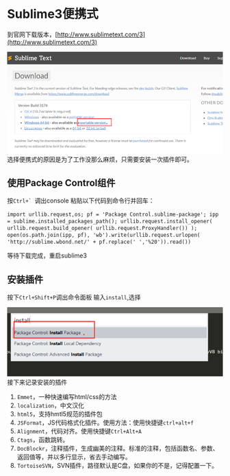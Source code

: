 # Sublime3便携式
到官网下载版本，[http://www.sublimetext.com/3](http://www.sublimetext.com/3)

![](./_image/bfa28e47c2746ea22fa1bf3d185c37a.png)
选择便携式的原因是为了工作没那么麻烦，只需要安装一次插件即可。

## 使用Package Control组件
按``Ctrl+` ``调出console
粘贴以下代码到命令行并回车：
```
import urllib.request,os; pf = 'Package Control.sublime-package'; ipp = sublime.installed_packages_path(); urllib.request.install_opener( urllib.request.build_opener( urllib.request.ProxyHandler()) ); open(os.path.join(ipp, pf), 'wb').write(urllib.request.urlopen( 'http://sublime.wbond.net/' + pf.replace(' ','%20')).read())
```
等待下载完成，重启sublime3

## 安装插件
按下`Ctrl+Shift+P`调出命令面板 
输入`install`,选择

![](./_image/d9b8ca34c5e2ebf0a79976a96aa8332.png)
接下来记录安装的插件
1. `Emmet`，一种快速编写html/css的方法
2. `localization`，中文汉化
3. `html5`，支持hmtl5规范的插件包
4. `JSFormat`，JS代码格式化插件。使用方法：使用快捷键``ctrl+alt+f``
5. `Alignment`，代码对齐。使用快捷键`Ctrl+Alt+A`
6. `Ctags`，函数跳转。
7. `Doc​Blockr`，注释插件，生成幽美的注释。标准的注释，包括函数名、参数、返回值等，并以多行显示，省去手动编写。
8. `TortoiseSVN`，SVN插件，路径默认是C盘，如果你的不是，记得配置一下。



